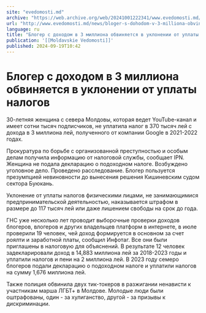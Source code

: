 ```yaml
---
site: "evedomosti.md"
archive: "https://web.archive.org/web/20241001222341/www.evedomosti.md/news/bloger-s-dohodom-v-3-milliona-obvinyaetsya-v-uklonenii-ot-up"
url: "http://www.evedomosti.md/news/bloger-s-dohodom-v-3-milliona-obvinyaetsya-v-uklonenii-ot-up"
language: ru
title: "Блогер с доходом в 3 миллиона обвиняется в уклонении от уплаты налогов"
publication: '[[Moldavskie Vedomosti]]'
published: 2024-09-19T10:42
---
```


# Блогер с доходом в 3 миллиона обвиняется в уклонении от уплаты налогов

30-летняя женщина с севера Молдовы, которая ведет YouTube-канал и имеет сотни тысяч подписчиков, не уплатила налог в 370 тысяч лей с дохода в 3 миллиона лей, полученного от компании Google в 2021-2022 годах.

Прокуратура по борьбе с организованной преступностью и особым делам получила информацию от налоговой службы, сообщает IPN. Женщина не подала декларацию о подоходном налоге. Возбуждено уголовное дело. Проведено расследование. Блогер пользуется презумпцией невиновности до вынесения решения Кишиневским судом сектора Буюкань.

Уклонение от уплаты налогов физическими лицами, не занимающимися предпринимательской деятельностью, наказывается штрафом в размере до 117 тысяч лей или даже лишением свободы на срок до года.

ГНС уже несколько лет проводит выборочные проверки доходов блогеров, влогеров и других владельцев платформ в интернете, в июле проверили 19 человек, чей доход формируется в основном за счет роялти и заработной платы, сообщил Инфотаг. Все они были приглашены в налоговую для объяснений. В результате 12 человек задекларировали доход в 14,883 миллиона лей за 2018-2023 годы и уплатили налогов и пени на 2 миллиона лей. В 2023 году семеро блогеров подали декларацию о подоходном налоге и уплатили налогов на сумму 1,676 миллиона лей.

Также полиция обвинила двух тик-токеров в разжигании ненависти к участникам марша ЛГБТ+ в Молдове. Молодые люди были оштрафованы, один - за хулиганство, другой - за призывы к дискриминации.
